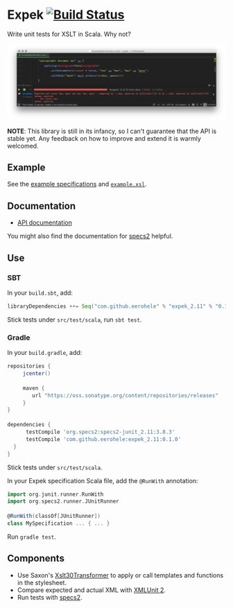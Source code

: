Expek [![Build Status](https://travis-ci.org/eerohele/expek.svg?branch=develop)](https://travis-ci.org/eerohele/expek)
=====

Write unit tests for XSLT in Scala. Why not?

![Using Expek with IntelliJ IDEA](screenshot.png?raw=true "Using Expek with IntelliJ IDEA")

**NOTE**: This library is still in its infancy, so I can't guarantee that the
API is stable yet. Any feedback on how to improve and extend it is warmly
welcomed.

## Example

See the [example specifications][example-spec] and
[`example.xsl`][example-stylesheet].

## Documentation

- [API documentation][api]

You might also find the documentation for [specs2][specs2] helpful.

## Use

### SBT

In your `build.sbt`, add:

```scala
libraryDependencies ++= Seq("com.github.eerohele" % "expek_2.11" % "0.1.0")
```

Stick tests under `src/test/scala`, run `sbt test`.

### Gradle

In your `build.gradle`, add:

```groovy
repositories {
     jcenter()

     maven {
        url "https://oss.sonatype.org/content/repositories/releases"
     }
}

dependencies {
      testCompile 'org.specs2:specs2-junit_2.11:3.8.3'
      testCompile 'com.github.eerohele:expek_2.11:0.1.0'
  }
}
```

Stick tests under `src/test/scala`.

In your Expek specification Scala file, add the `@RunWith` annotation:

```scala
import org.junit.runner.RunWith
import org.specs2.runner.JUnitRunner

@RunWith(classOf[JUnitRunner])
class MySpecification ... { ... }
```

Run `gradle test`.

## Components

- Use Saxon's [Xslt30Transformer][x30t] to apply or call templates and
  functions in the stylesheet.
- Compare expected and actual XML with [XMLUnit 2][xmlunit].
- Run tests with [specs2][specs2].

[api]: https://eerohele.github.io/expek/latest/api
[example-spec]: http://github.com/eerohele/expek/tree/master/examples/src/test/scala
[example-stylesheet]: http://github.com/eerohele/expek/tree/master/examples/src/test/resources/stylesheets/example.xsl
[saxon]: http://www.saxonica.com
[specs2]: http://www.specs2.org
[x30t]: http://www.saxonica.com/html/documentation/javadoc/net/sf/saxon/s9api/Xslt30Transformer.html
[xmlunit]: https://github.com/xmlunit/xmlunit
